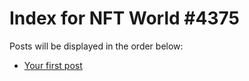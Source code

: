 # Index for NFT World #4375
Posts will be displayed in the order below:

- [Your first post](./001-first.md)

